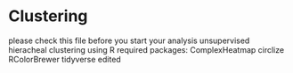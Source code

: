 # Clustering
please check this file before you start your analysis
unsupervised hieracheal clustering using R
required packages:
ComplexHeatmap
circlize
RColorBrewer
tidyverse
edited
